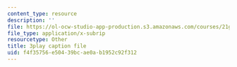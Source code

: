 ```yaml
---
content_type: resource
description: ''
file: https://ol-ocw-studio-app-production.s3.amazonaws.com/courses/21g-027-asia-in-the-modern-world-images-representations-fall-2016/f4f35756e50439bcae0ab1952c92f312_1801229.srt
file_type: application/x-subrip
resourcetype: Other
title: 3play caption file
uid: f4f35756-e504-39bc-ae0a-b1952c92f312
---
```

